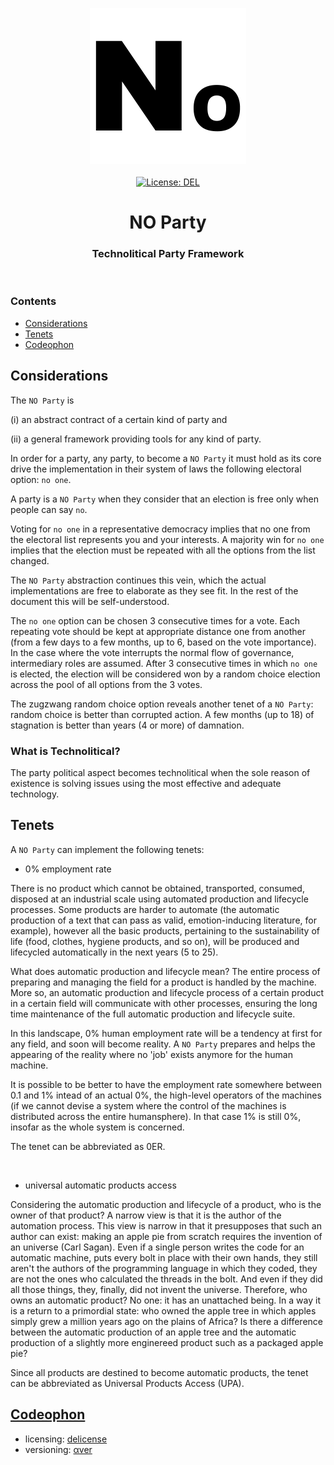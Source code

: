 <p align="center">
    <img src="https://raw.githubusercontent.com/ly3xqhl8g9/no-party/master/about/identity/no-party-logo.png" height="250px">
    <br />
    <br />
    <a target="_blank" href="https://github.com/ly3xqhl8g9/no-party/blob/master/LICENSE">
        <img src="https://img.shields.io/badge/license-DEL-blue.svg?colorB=000000&style=for-the-badge" alt="License: DEL">
    </a>
</p>



<h1 align="center">
    NO Party
</h1>


<h3 align="center">
    Technolitical Party Framework
</h3>



<br />



### Contents

+ [Considerations](#considerations)
+ [Tenets](#tenets)
+ [Codeophon](#codeophon)



## Considerations

The `NO Party` is

(i) an abstract contract of a certain kind of party and

(ii) a general framework providing tools for any kind of party.


In order for a party, any party, to become a `NO Party` it must hold as its core drive the implementation in their system of laws the following electoral option: `no one`.

A party is a `NO Party` when they consider that an election is free only when people can say `no`.

Voting for `no one` in a representative democracy implies that no one from the electoral list represents you and your interests. A majority win for `no one` implies that the election must be repeated with all the options from the list changed.

The `NO Party` abstraction continues this vein, which the actual implementations are free to elaborate as they see fit. In the rest of the document this will be self-understood.

The `no one` option can be chosen 3 consecutive times for a vote. Each repeating vote should be kept at appropriate distance one from another (from a few days to a few months, up to 6, based on the vote importance). In the case where the vote interrupts the normal flow of governance, intermediary roles are assumed. After 3 consecutive times in which `no one` is elected, the election will be considered won by a random choice election across the pool of all options from the 3 votes.

The zugzwang random choice option reveals another tenet of a `NO Party`: random choice is better than corrupted action. A few months (up to 18) of stagnation is better than years (4 or more) of damnation.


### What is Technolitical?

The party political aspect becomes technolitical when the sole reason of existence is solving issues using the most effective and adequate technology.



## Tenets

A `NO Party` can implement the following tenets:

+ 0% employment rate

There is no product which cannot be obtained, transported, consumed, disposed at an industrial scale using automated production and lifecycle processes. Some products are harder to automate (the automatic production of a text that can pass as valid, emotion-inducing literature, for example), however all the basic products, pertaining to the sustainability of life (food, clothes, hygiene products, and so on), will be produced and lifecycled automatically in the next years (5 to 25).

What does automatic production and lifecycle mean? The entire process of preparing and managing the field for a product is handled by the machine. More so, an automatic production and lifecycle process of a certain product in a certain field will communicate with other processes, ensuring the long time maintenance of the full automatic production and lifecycle suite.

In this landscape, 0% human employment rate will be a tendency at first for any field, and soon will become reality. A `NO Party` prepares and helps the appearing of the reality where no 'job' exists anymore for the human machine.

It is possible to be better to have the employment rate somewhere between 0.1 and 1% intead of an actual 0%, the high-level operators of the machines (if we cannot devise a system where the control of the machines is distributed across the entire humansphere). In that case 1% is still 0%, insofar as the whole system is concerned.

The tenet can be abbreviated as 0ER.

<br />

+ universal automatic products access

Considering the automatic production and lifecycle of a product, who is the owner of that product? A narrow view is that it is the author of the automation process. This view is narrow in that it presupposes that such an author can exist: making an apple pie from scratch requires the invention of an universe (Carl Sagan). Even if a single person writes the code for an automatic machine, puts every bolt in place with their own hands, they still aren't the authors of the programming language in which they coded, they are not the ones who calculated the threads in the bolt. And even if they did all those things, they, finally, did not invent the universe. Therefore, who owns an automatic product? No one: it has an unattached being. In a way it is a return to a primordial state: who owned the apple tree in which apples simply grew a million years ago on the plains of Africa? Is there a difference between the automatic production of an apple tree and the automatic production of a slightly more enginereed product such as a packaged apple pie?

Since all products are destined to become automatic products, the tenet can be abbreviated as Universal Products Access (UPA).



## [Codeophon](https://github.com/ly3xqhl8g9/codeophon)

+ licensing: [delicense](https://github.com/ly3xqhl8g9/delicense)
+ versioning: [αver](https://github.com/ly3xqhl8g9/alpha-versioning)
